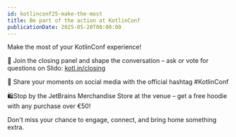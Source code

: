 ```yaml
---
id: kotlinconf25-make-the-most
title: Be part of the action at KotlinConf
publicationDate: 2025-05-20T00:00:00
---
```


Make the most of your KotlinConf experience!

🎤 Join the closing panel and shape the conversation – ask or vote for questions on Slido: [kotl.in/closing](https://kotl.in/closing)

📲 Share your moments on social media with the official hashtag #KotlinConf

🛍️Stop by the JetBrains Merchandise Store at the venue – get a free hoodie with any purchase over €50!

Don't miss your chance to engage, connect, and bring home something extra.
